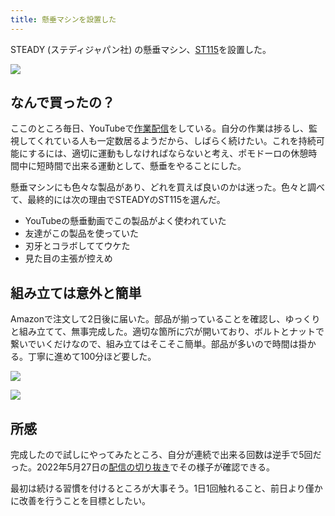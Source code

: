 ```yaml
---
title: 懸垂マシンを設置した
---
```

STEADY (ステディジャパン社) の懸垂マシン、[ST115](https://www.amazon.co.jp/dp/B09K3QQBKH)を設置した。

![](https://lh3.googleusercontent.com/docs/ADP-6oH0s3pPTr5SvIMM4HU0FxHcl0WhdMiOkVxKwX_5ewo05cHXhNDKUA4Z_cPLoF5946flbvhjii8GKOlPo3tQjQAK2w03FbkDdKXdWltLKvWulk1pk-3wyCIq4vmAJfw4OS0DHwACZlzGZbEnDx-ZyxkP4sDmdoe3Ev8LQISSwhQzFTkmXHwRznL2PZvb-ebMpG8bxV1NmmlFQ_HoVHbCQBJWE97hen41FK2NEjhySDHuExHF9_x1d02Ee3vymTZgscnYRdvaba_71O4Nyep2f1OgJjzaYGt-xfdHXTjHVwntHrkXsOFbuho6AtV95SxB0LrtDbF4k0V8haZbpZHBAu2trT6l2iDc977yz1odnZbSJ9FXshni8FKl9p0Dq4uzL_Zk9P1g79RCb_l-L9cBRvaRC7moL0147S_rbkWtCCDDtAX36UsnrerbjIvSwPoXrJhQV33Q2og8-H8a7BpUbgqYAyRX2M-6Nf1VXKedDYGlgV8Bd33RDSr2OnTHm6QHYS0-X5VzzcXpw9BP_iHbqbEv17RUqU0eYshwJpY_v8D7_bl-IDFHAJEKF7jXb6JnFvrgUtAWbILjva-kbkvlXcMNamop05r9yZ8yGzowVz2a3q6X8Wg1RVusTu1Xvi6JRqAm6xwO2cuN0J61hnTtkjBRudvHnGa8_9JOO260LUpARcb8HuzTUYXmhH1m0Mf6QqNnRXgMebBLzZ8f1sFQD7jv9MHhHytc_TMFx4H0Xjkawrq6sa9Ai4Z6GK2e2-Bs8tJwPoMm4tp13o6NCOKAIw_IX0bSa2F7yBwKkD7NF5y7NnePBwnXELdFVPK_fbJedg6X34MiNLu2J2F7-IoGMTVbVX_WNTIq79iYbFvlSKXBkujklciEhs-2oRqYPncboHidsLHLwsPoTte_O4j0oIQd3WdiwiYwwysaxU9Vjh3N-SKSFv0Jp3J2UjHDyaGs5LSE-GP36MmOBnN9RC4mbw3rukaMcH-lGsQK2-1v2n4LlRnH0LpgdSP0ehiWd6nkUNSJM11N_wTqoIGBZIX54g0REEgBeIK56PGQJnB5MdbkYDXjSzDaPa6Yd_s7VdjTpSTEf6tzDiCPEY11GNLIUFd_dlSJ1sPt1x8gE3k75bXu6mcWixmldyJIcn7iWNqaRtya2GozqAmQeBD3I5f805p4ycjOjJ3xDh0alqjiI0NxJduTHwBzV5Cu_qexK_R7DSNTLVgpn54_OmXTJWSCSONcnmDrcIqPNpASUiBl4LBt0kPg)

なんで買ったの？
--------

ここのところ毎日、YouTubeで[作業配信](https://www.youtube.com/c/r7kamura)をしている。自分の作業は捗るし、監視してくれている人も一定数居るようだから、しばらく続けたい。これを持続可能にするには、適切に運動もしなければならないと考え、ポモドーロの休憩時間中に短時間で出来る運動として、懸垂をやることにした。

懸垂マシンにも色々な製品があり、どれを買えば良いのかは迷った。色々と調べて、最終的には次の理由でSTEADYのST115を選んだ。

*   YouTubeの懸垂動画でこの製品がよく使われていた
*   友達がこの製品を使っていた
*   刃牙とコラボしててウケた
*   見た目の主張が控えめ

組み立ては意外と簡単
----------

Amazonで注文して2日後に届いた。部品が揃っていることを確認し、ゆっくりと組み立てて、無事完成した。適切な箇所に穴が開いており、ボルトとナットで繋いでいくだけなので、組み立てはそこそこ簡単。部品が多いので時間は掛かる。丁寧に進めて100分ほど要した。

![](https://lh3.googleusercontent.com/docs/ADP-6oGBggCdmaUcEZmCCzFihqtxmiElbVWCzUHF5tmxfyCr03vjC1eh3T2kJB9E6MnIezlsYJkqtlSSbIVFWmj2vCQfL9jhRpX8XxwMXVluZsOlZA5IwOTBBKOKsTJUt703p7DXlr6dQ2gy8BDNu-78Il2UoFVJoXXTgzOU0UQilvFWSE6pjhRPD0CfOEW1R1hYSLuZ37NvjXu07jVTlCbIRTW3mk1BYhneGmv05U2rSbIx3F6PkomRtM7Ys0-CPWDcFGlsR8rS8UzSa0rZwTSe_eYRdu-eA1nKYYlNfX7CUUrmYjsOwmmqqbd4xaQOBQQuNTVdWmXQH6Xb4hPy8T03-Jvb_Z49VDoiKKHDIYztYR_dOIORmqyg2jZnZKOFsWnWFLMo3X3gK6M1KtjNp1-eTSsJWUQVLnBuKOKE69v0_lBFbMlAYlbR0GTB2EjzX-L9cX1aPt5rS6yYiQtrKYl6-3OpDCiXkriKvxoKkSZuViBNc4461596huV9HgVWO5buZRgmaZM07MNPZfnBwvl037BmdckXHjyZwOfmgxg2IutKSbQqiJRpwsRXFrg1noFyRjTbZcqDlDIDQ3A9f5GEPyAouMqAHN1lvSDrwsLuwQaaHN42dEClIExbsdflZmIA7Hs0H9NPv3l1AbGkNhAjlZRAkUUMnZKD_PhuzsbrhaFXutXaLHb0o0x8MAm2YFeqoEjqepPbv0gRbvXFcC8CcaPZpEffEUJ3hrP5uznP1xT9l18fT1m09sVt9ZCIEGp9N_dt7wlT5uzthdsuoURoMO7hMhWS9avLbJaa0Bj2Li5MdX33j8Ru6DNM3McwitT5j8Jovrzua-hI_YL6DtKHR7zp2FUYpqDO2bttf1YzCvrhg8EUiWIm9HWMcoHynH9VQTES2h3xav8CJJUPqO_L1GbUkR6TuRoCv80C0YfC8OMm80uYQLO1CFWPXcHZFUFi4yhTTFwbYJB2l4eGEWh9rCONM6JQnbxDtsljKSmaC0lvT8kVd6Nywv6zmUvonbNkVyJ8EahUYE3aItzLWbG6BZiDR54L77Zb1mHo__PV0dgSZ3MWEguhlzI4pTL1NPP_8Ch2-8_SDseGPTqcgAe9eFpSONTNAMKIXSr2cga-owKiNHWftZxlzVZN0YGBP7rB282AsS1w0ODKsIrpk_WXuoz8JVBGVw40bYhKYaYvdCDqy5bMi45uIbC9op5g6kVfNssJEfMpL23sccJ5fXStoaoZL0f1dvkoWKcBFmUo2j1egPnH)

![](https://lh3.googleusercontent.com/docs/ADP-6oGZRZJMiObqQw0WAEDOM4O_QLCzgrUlqwlRxl6GkGP2cImeZp2PmxFOiYVckF_ArNCCRF7-rRNDUSdL36TRn-jhrqcbHe2pPYkXkKrhBneQ9nx8eDpb9pUg1QjqJKK7ukS6R-uw4PhMtjZKwNx6utK0p7hbTQHkhV90aoiNADPg9g3KwquL2Au1k6QvFHafcQAiVwrI4fqgThE-03vfqkJv_b-tIDw73nhcUtsW1ELSAohYQ0GdZDzuKDwqFevAl9BIsi74e-CNUDTxYq3W-L_UuIBxnpZ3Oy11GFv9BdAq-v9l9SZqCc9bTMVYYRL7WRWsckpYsq89bSQrZNPvmuGjidQF9iM4MgotbIis1yo1D3vB7KYrmDZF0kM8iTJwVf2e8jkjiABn2BY6Rrjf8bGdqnS_InPZc1faVKqFYyxTCU3GRWWUMQjRaEOIBhbv6P28sA0x1Tt4UlpkAoQRt5DHETB9gqwF-plVjGKhfkZdERP7Ep1X0j40LQGRHE4xiOC8mYG238nVAHywmUJKkxFvQtUXqMPjwQmM59qr-oByk-1CYnbvajficareLGAqF-_QHTJb9AjBaZwJnhzIZTm2KM-TzfM2iX7ywOGXrgefeqeQC6ThUcaA1Mv6ptXJaIEh3G3_SXjSyuOmumiibDceKhg7iLF9BHqHcPvwUtyO54jUItuBZ4yQyZiU1MxoO6tE_U3E40BvA561Arr0IzDC8yDDxp53WD_Gah1klfUoVRyTW_BpI88JoIakablChY7bznzXpzdfaUChPoH9fwQUxH7NyODwmagSQYutkbleddot60MrHAef1LHKLdrk2z2U_sRbxyP_Z29tBReqf6PROBQ2TOwMcR46aPsc2KYfXAqahfvxu2Ja3y1jnJW6TcsvIwj8FXumJWoKDY6fZVxqBBGMM6SHwiRfiuFpWLjr4LqyiTfHr77E_nnTuj-k7Nb4cQ2Erq0ILH8tLCAxvo2f_KO9a3oPA2aIGqXblhHHKvL-1jHG9e-d6C6yLxRMBx8notvlFhRBTabcfBtvKE-ClmAtw0L4r2ITtyH-xjL9Wk63po2F7VJa90DN0SQ-9JTi_N9cubD9Oz35aHDVg32p5keMr_B3SUFbtTlUwh53V_zQHDJYLfXzCsum96D2PqrBK9C17LfuKxldGU2jvpIwrCnkSxXEVOU6ri4jgF9ujBqJCnCUmvhbSEEJHpJn1YZe_x6QigeQyv6W18WOCyVUWB3WdLMIAQVDdTcbOf4Zzze1)

所感
--

完成したので試しにやってみたところ、自分が連続で出来る回数は逆手で5回だった。2022年5月27日の[配信の切り抜き](https://www.youtube.com/clip/Ugkxy2NXpdlfZF0kT9s-MoCOrbB1wpWEryK9)でその様子が確認できる。

最初は続ける習慣を付けるところが大事そう。1日1回触れること、前日より僅かに改善を行うことを目標としたい。
